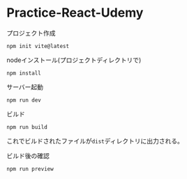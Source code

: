 # Practice-React-Udemy

プロジェクト作成
```
npm init vite@latest
```

nodeインストール(プロジェクトディレクトリで)
```
npm install
```

サーバー起動
```
npm run dev
```
ビルド
```
npm run build
```
これでビルドされたファイルが`dist`ディレクトリに出力される。

ビルド後の確認
```
npm run preview
```